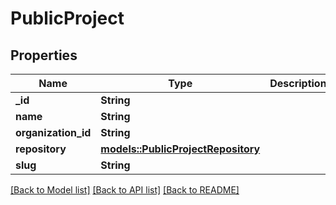 # PublicProject

## Properties

Name | Type | Description | Notes
------------ | ------------- | ------------- | -------------
**_id** | **String** |  | 
**name** | **String** |  | 
**organization_id** | **String** |  | 
**repository** | [**models::PublicProjectRepository**](PublicProjectRepository.md) |  | 
**slug** | **String** |  | 

[[Back to Model list]](../README.md#documentation-for-models) [[Back to API list]](../README.md#documentation-for-api-endpoints) [[Back to README]](../README.md)


